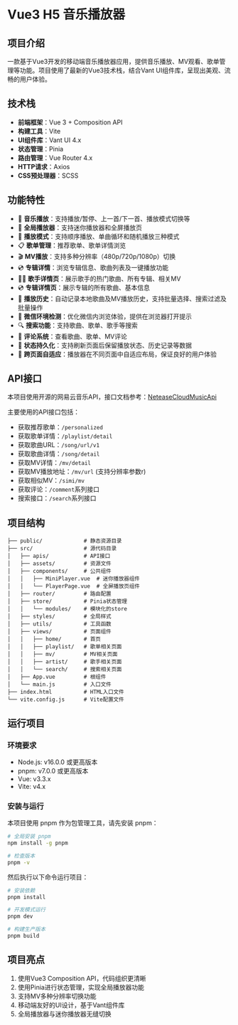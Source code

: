 # Vue3 H5 音乐播放器

## 项目介绍

一款基于Vue3开发的移动端音乐播放器应用，提供音乐播放、MV观看、歌单管理等功能。项目使用了最新的Vue3技术栈，结合Vant UI组件库，呈现出美观、流畅的用户体验。

## 技术栈

- **前端框架**：Vue 3 + Composition API
- **构建工具**：Vite
- **UI组件库**：Vant UI 4.x
- **状态管理**：Pinia
- **路由管理**：Vue Router 4.x
- **HTTP请求**：Axios
- **CSS预处理器**：SCSS

## 功能特性

- 🎵 **音乐播放**：支持播放/暂停、上一首/下一首、播放模式切换等
- 📱 **全局播放器**：支持迷你播放器和全屏播放页
- 🔄 **播放模式**：支持顺序播放、单曲循环和随机播放三种模式
- 📋 **歌单管理**：推荐歌单、歌单详情浏览
- 🎬 **MV播放**：支持多种分辨率（480p/720p/1080p）切换
- 💿 **专辑详情**：浏览专辑信息、歌曲列表及一键播放功能
- 👨‍🎤 **歌手详情页**：展示歌手的热门歌曲、所有专辑、相关MV
- 💿 **专辑详情页**：展示专辑的所有歌曲、基本信息
- 📜 **播放历史**：自动记录本地歌曲及MV播放历史，支持批量选择、搜索过滤及批量操作
- 📱 **微信环境检测**：优化微信内浏览体验，提供在浏览器打开提示
- 🔍 **搜索功能**：支持歌曲、歌单、歌手等搜索
- 💬 **评论系统**：查看歌曲、歌单、MV评论
- 💾 **状态持久化**：支持刷新页面后保留播放状态、历史记录等数据
- 🐋 **跨页面自适应**：播放器在不同页面中自适应布局，保证良好的用户体验

## API接口

本项目使用开源的网易云音乐API，接口文档参考：[NeteaseCloudMusicApi](https://github.com/Binaryify/NeteaseCloudMusicApi)

主要使用的API接口包括：

- 获取推荐歌单：`/personalized`
- 获取歌单详情：`/playlist/detail`
- 获取歌曲URL：`/song/url/v1`
- 获取歌曲详情：`/song/detail`
- 获取MV详情：`/mv/detail`
- 获取MV播放地址：`/mv/url` (支持分辨率参数r)
- 获取相似MV：`/simi/mv`
- 获取评论：`/comment`系列接口
- 搜索接口：`/search`系列接口

## 项目结构

```
├── public/             # 静态资源目录
├── src/                # 源代码目录
│   ├── apis/           # API接口
│   ├── assets/         # 资源文件
│   ├── components/     # 公共组件
│   │   ├── MiniPlayer.vue  # 迷你播放器组件
│   │   └── PlayerPage.vue  # 全屏播放页组件
│   ├── router/         # 路由配置
│   ├── store/          # Pinia状态管理
│   │   └── modules/    # 模块化的store
│   ├── styles/         # 全局样式
│   ├── utils/          # 工具函数
│   ├── views/          # 页面组件
│   │   ├── home/       # 首页
│   │   ├── playlist/   # 歌单相关页面
│   │   ├── mv/         # MV相关页面
│   │   ├── artist/     # 歌手相关页面
│   │   └── search/     # 搜索相关页面
│   ├── App.vue         # 根组件
│   └── main.js         # 入口文件
├── index.html          # HTML入口文件
└── vite.config.js      # Vite配置文件
```

## 运行项目

### 环境要求

- Node.js: v16.0.0 或更高版本
- pnpm: v7.0.0 或更高版本
- Vue: v3.3.x
- Vite: v4.x

### 安装与运行

本项目使用 pnpm 作为包管理工具，请先安装 pnpm：

```bash
# 全局安装 pnpm
npm install -g pnpm

# 检查版本
pnpm -v
```

然后执行以下命令运行项目：

```bash
# 安装依赖
pnpm install

# 开发模式运行
pnpm dev

# 构建生产版本
pnpm build
```

## 项目亮点

1. 使用Vue3 Composition API，代码组织更清晰
2. 使用Pinia进行状态管理，实现全局播放器功能
3. 支持MV多种分辨率切换功能
4. 移动端友好的UI设计，基于Vant组件库
5. 全局播放器与迷你播放器无缝切换

